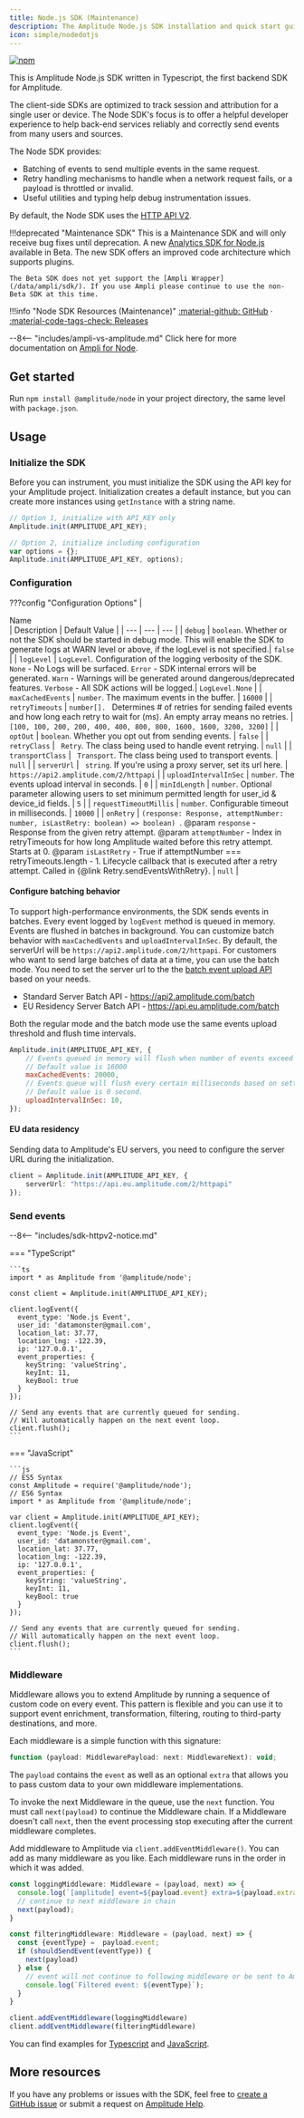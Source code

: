 ```yaml
---
title: Node.js SDK (Maintenance)
description: The Amplitude Node.js SDK installation and quick start guide.
icon: simple/nodedotjs
---
```


[![npm](https://img.shields.io/npm/v/@amplitude/node)](https://www.npmjs.com/package/@amplitude/node)

This is Amplitude Node.js SDK written in Typescript, the first backend SDK for Amplitude.

The client-side SDKs are optimized to track session and attribution for a single user or device. The Node SDK's focus is to offer a helpful developer experience to help back-end services reliably and correctly send events from many users and sources. 

The Node SDK provides:

- Batching of events to send multiple events in the same request.
- Retry handling mechanisms to handle when a network request fails, or a payload is throttled or invalid.
- Useful utilities and typing help debug instrumentation issues.

By default, the Node SDK uses the [HTTP API V2](../../../analytics/apis/http-v2-api).

!!!deprecated "Maintenance SDK"
    This is a Maintenance SDK and will only receive bug fixes until deprecation. A new [Analytics SDK for Node.js](../typescript-node/) available in Beta. The new SDK offers an improved code architecture which supports plugins. 
    
    The Beta SDK does not yet support the [Ampli Wrapper](/data/ampli/sdk/). If you use Ampli please continue to use the non-Beta SDK at this time.

!!!info "Node SDK Resources (Maintenance)"
    [:material-github: GitHub](https://github.com/amplitude/Amplitude-Node) · [:material-code-tags-check: Releases](https://github.com/amplitude/Amplitude-Node/releases)

--8<-- "includes/ampli-vs-amplitude.md"
    Click here for more documentation on [Ampli for Node](./ampli.md).

## Get started

Run `npm install @amplitude/node` in your project directory, the same level with `package.json`.

## Usage

### Initialize the SDK

Before you can instrument, you must initialize the SDK using the API key for your Amplitude project.
 Initialization creates a default instance, but you can create more instances using `getInstance` with a string name.

```js
// Option 1, initialize with API_KEY only
Amplitude.init(AMPLITUDE_API_KEY);

// Option 2, initialize including configuration
var options = {};
Amplitude.init(AMPLITUDE_API_KEY, options);
```

### Configuration

???config "Configuration Options"
    | <div class="big-column">Name</div>  | Description | Default Value |
    | --- | --- | --- |
    | `debug` | `boolean`. Whether or not the SDK should be started in debug mode. This will enable the SDK to generate logs at WARN level or above, if the logLevel is not specified.| `false` |
    | `logLevel` | `LogLevel`. Configuration of the logging verbosity of the SDK.  `None` - No Logs will be surfaced. `Error` - SDK internal errors will be generated. `Warn` - Warnings will be generated around dangerous/deprecated features. `Verbose` - All SDK actions will be logged.| `LogLevel.None` |
    | `maxCachedEvents` | `number`. The maximum events in the buffer. | `16000` |
    | `retryTimeouts` | `number[]. ` Determines # of retries for sending failed events and how long each retry to wait for (ms). An empty array means no retries. | `[100, 100, 200, 200, 400, 400, 800, 800, 1600, 1600, 3200, 3200]` |
    | `optOut` | `boolean`. Whether you opt out from sending events. | `false` |
    | `retryClass` | ` Retry`. The class being used to handle event retrying.  | `null` |
    | `transportClass` | ` Transport`. The class being used to transport events. | `null` |
    | `serverUrl` | ` string`. If you're using a proxy server, set its url here. | `https://api2.amplitude.com/2/httpapi` |
    | `uploadIntervalInSec` | `number`. The events upload interval in seconds. | `0` |
    | `minIdLength` | `number`. Optional parameter allowing users to set minimum permitted length for user_id & device_id fields. | `5` |
    | `requestTimeoutMillis` | `number`. Configurable timeout in milliseconds. | `10000` |
    | `onRetry` | `(response: Response, attemptNumber: number, isLastRetry: boolean) => boolean) `. @param `response` - Response from the given retry attempt. @param `attemptNumber` - Index in retryTimeouts for how long Amplitude waited before this retry attempt. Starts at 0. @param `isLastRetry` - True if attemptNumber === retryTimeouts.length - 1. Lifecycle callback that is executed after a retry attempt. Called in {@link Retry.sendEventsWithRetry}.  | `null` |

#### Configure batching behavior

To support high-performance environments, the SDK sends events in batches. Every event logged by `logEvent` method is queued in memory. Events are flushed in batches in background. You can customize batch behavior with `maxCachedEvents` and `uploadIntervalInSec`. By default, the serverUrl will be `https://api2.amplitude.com/2/httpapi`. For customers who want to send large batches of data at a time, you can use the batch mode. You need to set the server url to the the [batch event upload API](../../../analytics/apis/batch-event-upload-api.md) based on your needs. 

- Standard Server Batch API - https://api2.amplitude.com/batch
- EU Residency Server Batch API - https://api.eu.amplitude.com/batch

Both the regular mode and the batch mode use the same events upload threshold and flush time intervals.

```js
Amplitude.init(AMPLITUDE_API_KEY, {
    // Events queued in memory will flush when number of events exceed upload threshold
    // Default value is 16000
    maxCachedEvents: 20000,
    // Events queue will flush every certain milliseconds based on setting
    // Default value is 0 second. 
    uploadIntervalInSec: 10,
});
```

#### EU data residency

Sending data to Amplitude's EU servers, you need to configure the server URL during the initialization.

```ts
client = Amplitude.init(AMPLITUDE_API_KEY, {
    serverUrl: "https://api.eu.amplitude.com/2/httpapi"
});
```

### Send events

--8<-- "includes/sdk-httpv2-notice.md"

=== "TypeScript"

    ```ts
    import * as Amplitude from '@amplitude/node';

    const client = Amplitude.init(AMPLITUDE_API_KEY);

    client.logEvent({
      event_type: 'Node.js Event',
      user_id: 'datamonster@gmail.com',
      location_lat: 37.77,
      location_lng: -122.39,
      ip: '127.0.0.1',
      event_properties: {
        keyString: 'valueString',
        keyInt: 11,
        keyBool: true
      }
    });

    // Send any events that are currently queued for sending.
    // Will automatically happen on the next event loop.
    client.flush();
    ```

=== "JavaScript"

    ```js
    // ES5 Syntax
    const Amplitude = require('@amplitude/node');
    // ES6 Syntax
    import * as Amplitude from '@amplitude/node';

    var client = Amplitude.init(AMPLITUDE_API_KEY);
    client.logEvent({
      event_type: 'Node.js Event',
      user_id: 'datamonster@gmail.com',
      location_lat: 37.77,
      location_lng: -122.39,
      ip: '127.0.0.1',
      event_properties: {
        keyString: 'valueString',
        keyInt: 11,
        keyBool: true
      }
    });

    // Send any events that are currently queued for sending.
    // Will automatically happen on the next event loop.
    client.flush();
    ```

### Middleware

Middleware allows you to extend Amplitude by running a sequence of custom code on every event. This pattern is flexible and you can use it to support event enrichment, transformation, filtering, routing to third-party destinations, and more.

Each middleware is a simple function with this signature:

```js
function (payload: MiddlewarePayload: next: MiddlewareNext): void;
```

The `payload` contains the `event` as well as an optional `extra` that allows you to pass custom data to your own middleware implementations.

To invoke the next Middleware in the queue, use the `next` function. You must call `next(payload)` to continue the Middleware chain. If a Middleware doesn't call `next`, then the event processing stop executing after the current middleware completes.

Add middleware to Amplitude via `client.addEventMiddleware()`. You can add as many middleware as you like. Each middleware runs in the order in which it was added.

```ts
const loggingMiddleware: Middleware = (payload, next) => {
  console.log(`[amplitude] event=${payload.event} extra=${payload.extra}`);
  // continue to next middleware in chain
  next(payload);
}

const filteringMiddleware: Middleware = (payload, next) => {
  const {eventType} =  payload.event;
  if (shouldSendEvent(eventType)) {
    next(payload)
  } else {
    // event will not continue to following middleware or be sent to Amplitude
    console.log(`Filtered event: ${eventType}`);
  }
}

client.addEventMiddleware(loggingMiddleware)
client.addEventMiddleware(filteringMiddleware)
```

You can find examples for [Typescript](https://github.com/amplitude/ampli-examples/tree/main/browser/typescript/v1/react-app/src/middleware) and [JavaScript](https://github.com/amplitude/ampli-examples/tree/main/browser/javascript/v1/react-app/src/sdk-middleware).

## More resources

If you have any problems or issues with the SDK, feel free to [create a GitHub issue](https://github.com/amplitude/Amplitude-Node/issues/new) or submit a request on [Amplitude Help](https://help.amplitude.com/hc/en-us/requests/new).
